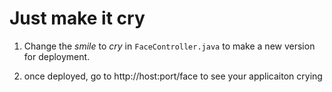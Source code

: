 Just make it cry
================

1. Change the *smile* to *cry* in `FaceController.java` to make a new version for deployment.

2. once deployed, go to http://host:port/face to see your applicaiton crying

